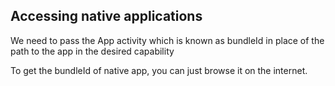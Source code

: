 ## Accessing native applications
We need to pass the App activity which is known as bundleId in place of the path to the app in the desired capability

To get the bundleId of native app, you can just browse it on the internet.